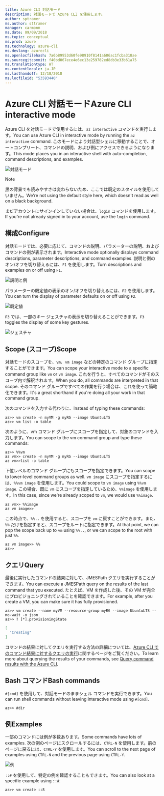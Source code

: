 ```yaml
---
title: Azure CLI 対話モード
description: 対話モードで Azure CLI を使用します。
author: sptramer
ms.author: sttramer
manager: carmonm
ms.date: 09/09/2018
ms.topic: conceptual
ms.prod: azure
ms.technology: azure-cli
ms.devlang: azurecli
ms.openlocfilehash: 7a6b89953d60fe98910f8141a606ac1fcba318ae
ms.sourcegitcommit: f40bd067ece4e6ec13e259782ed8db3e33b61a75
ms.translationtype: HT
ms.contentlocale: ja-JP
ms.lasthandoff: 12/18/2018
ms.locfileid: "53593440"
---
```

# <a name="azure-cli-interactive-mode"></a><span data-ttu-id="a6b87-103">Azure CLI 対話モード</span><span class="sxs-lookup"><span data-stu-id="a6b87-103">Azure CLI interactive mode</span></span>

<span data-ttu-id="a6b87-104">Azure CLI を対話モードで使用するには、`az interactive` コマンドを実行します。</span><span class="sxs-lookup"><span data-stu-id="a6b87-104">You can use Azure CLI in interactive mode by running the `az interactive` command.</span></span>
<span data-ttu-id="a6b87-105">このモードにより対話型シェルに移動することで、オートコンプリート、コマンドの説明、および例にアクセスできるようになります。</span><span class="sxs-lookup"><span data-stu-id="a6b87-105">This mode places you in an interactive shell with auto-completion, command descriptions, and examples.</span></span>

![対話モード](./media/interactive-azure-cli/webapp-create.png)

> [!NOTE]
> <span data-ttu-id="a6b87-107">黒の背景でも読みやすさは変わらないため、ここでは既定のスタイルを使用していません。</span><span class="sxs-lookup"><span data-stu-id="a6b87-107">We're not using the default style here, which doesn't read as well on a black background.</span></span>

<span data-ttu-id="a6b87-108">まだアカウントにサインインしていない場合は、`login` コマンドを使用します。</span><span class="sxs-lookup"><span data-stu-id="a6b87-108">If you're not already signed in to your account, use the `login` command.</span></span>

## <a name="configure"></a><span data-ttu-id="a6b87-109">構成</span><span class="sxs-lookup"><span data-stu-id="a6b87-109">Configure</span></span>

<span data-ttu-id="a6b87-110">対話モードでは、必要に応じて、コマンドの説明、パラメーターの説明、およびコマンドの例が表示されます。</span><span class="sxs-lookup"><span data-stu-id="a6b87-110">Interactive mode optionally displays command descriptions, parameter descriptions, and command examples.</span></span>
<span data-ttu-id="a6b87-111">説明と例のオン/オフを切り替えるには、`F1` を使用します。</span><span class="sxs-lookup"><span data-stu-id="a6b87-111">Turn descriptions and examples on or off using `F1`.</span></span>

![説明と例](./media/interactive-azure-cli/descriptions-and-examples.png)

<span data-ttu-id="a6b87-113">パラメーターの既定値の表示のオン/オフを切り替えるには、`F2` を使用します。</span><span class="sxs-lookup"><span data-stu-id="a6b87-113">You can turn the display of parameter defaults on or off using `F2`.</span></span>

![既定値](./media/interactive-azure-cli/defaults.png)

<span data-ttu-id="a6b87-115">`F3` では、一部のキー ジェスチャの表示を切り替えることができます。</span><span class="sxs-lookup"><span data-stu-id="a6b87-115">`F3` toggles the display of some key gestures.</span></span>

![ジェスチャ](./media/interactive-azure-cli/gestures.png)

## <a name="scope"></a><span data-ttu-id="a6b87-117">Scope (スコープ)</span><span class="sxs-lookup"><span data-stu-id="a6b87-117">Scope</span></span>

<span data-ttu-id="a6b87-118">対話モードのスコープを、`vm`、`vm image` などの特定のコマンド グループに指定することができます。</span><span class="sxs-lookup"><span data-stu-id="a6b87-118">You can scope your interactive mode to a specific command group like `vm` or `vm image`.</span></span>
<span data-ttu-id="a6b87-119">これを行うと、すべてのコマンドがそのスコープ内で解釈されます。</span><span class="sxs-lookup"><span data-stu-id="a6b87-119">When you do, all commands are interpreted in that scope.</span></span>
<span data-ttu-id="a6b87-120">そのコマンド グループですべての作業を行う場合は、これを使って簡略化できます。</span><span class="sxs-lookup"><span data-stu-id="a6b87-120">It's a great shorthand if you're doing all your work in that command group.</span></span>

<span data-ttu-id="a6b87-121">次のコマンドを入力する代わりに、</span><span class="sxs-lookup"><span data-stu-id="a6b87-121">Instead of typing these commands:</span></span>

```azurecli
az>> vm create -n myVM -g myRG --image UbuntuLTS
az>> vm list -o table
```

<span data-ttu-id="a6b87-122">次のように、vm コマンド グループにスコープを指定して、対象のコマンドを入力します。</span><span class="sxs-lookup"><span data-stu-id="a6b87-122">You can scope to the vm command group and type these commands:</span></span>

```azurecli
az>> %%vm
az vm>> create -n myVM -g myRG --image UbuntuLTS
az vm>>list -o table
```

<span data-ttu-id="a6b87-123">下位レベルのコマンド グループにもスコープを指定できます。</span><span class="sxs-lookup"><span data-stu-id="a6b87-123">You can scope to lower-level command groups as well.</span></span>
<span data-ttu-id="a6b87-124">`vm image` にスコープを指定するには、`%%vm image` を使用します。</span><span class="sxs-lookup"><span data-stu-id="a6b87-124">You could scope to `vm image` using `%%vm image`.</span></span>
<span data-ttu-id="a6b87-125">この場合、既に `vm` にスコープを指定しているため、`%%image` を使用します。</span><span class="sxs-lookup"><span data-stu-id="a6b87-125">In this case, since we're already scoped to `vm`, we would use `%%image`.</span></span>

```azurecli
az vm>> %%image
az vm image>>
```

<span data-ttu-id="a6b87-126">この時点で、`%%..` を使用すると、スコープを `vm` に戻すことができます。また、`%%` だけを指定すると、スコープをルートに指定できます。</span><span class="sxs-lookup"><span data-stu-id="a6b87-126">At that point, we can pop the scope back up to `vm` using `%%..`, or we can scope to the root with just `%%`.</span></span>

```azurecli
az vm image>> %%
az>>
```

## <a name="query"></a><span data-ttu-id="a6b87-127">クエリ</span><span class="sxs-lookup"><span data-stu-id="a6b87-127">Query</span></span>

<span data-ttu-id="a6b87-128">最後に実行したコマンドの結果に対して、JMESPath クエリを実行することができます。</span><span class="sxs-lookup"><span data-stu-id="a6b87-128">You can execute a JMESPath query on the results of the last command that you executed.</span></span>
<span data-ttu-id="a6b87-129">たとえば、VM を作成した後、その VM が完全にプロビジョニングされていることを確認できます。</span><span class="sxs-lookup"><span data-stu-id="a6b87-129">For example, after you create a VM, you can make sure it has fully provisioned.</span></span>

```azurecli
az>> vm create --name myVM --resource-group myRG --image UbuntuLTS --no-wait -o json
az>> ? [*].provisioningState
```

```json
[
  "Creating"
]
```

<span data-ttu-id="a6b87-130">コマンドの結果に対してクエリを実行する方法の詳細については、[Azure CLI でのコマンド結果に対するクエリの実行](query-azure-cli.md)に関するページをご覧ください。</span><span class="sxs-lookup"><span data-stu-id="a6b87-130">To learn more about querying the results of your commands, see [Query command results with the Azure CLI](query-azure-cli.md).</span></span>

## <a name="bash-commands"></a><span data-ttu-id="a6b87-131">Bash コマンド</span><span class="sxs-lookup"><span data-stu-id="a6b87-131">Bash commands</span></span>

<span data-ttu-id="a6b87-132">`#[cmd]` を使用して、対話モードのままシェル コマンドを実行できます。</span><span class="sxs-lookup"><span data-stu-id="a6b87-132">You can run shell commands without leaving interactive mode using `#[cmd]`.</span></span>

```azurecli
az>> #dir
```

## <a name="examples"></a><span data-ttu-id="a6b87-133">例</span><span class="sxs-lookup"><span data-stu-id="a6b87-133">Examples</span></span>

<span data-ttu-id="a6b87-134">一部のコマンドには例が多数あります。</span><span class="sxs-lookup"><span data-stu-id="a6b87-134">Some commands have lots of examples.</span></span>
<span data-ttu-id="a6b87-135">次の例のページにスクロールするには、`CTRL-N` を使用します。前のページに戻るには、`CTRL-Y` を使用します。</span><span class="sxs-lookup"><span data-stu-id="a6b87-135">You can scroll to the next page of examples using `CTRL-N` and the previous page using `CTRL-Y`.</span></span>

![例](./media/interactive-azure-cli/examples.png)

<span data-ttu-id="a6b87-137">`::#` を使用して、特定の例を確認することもできます。</span><span class="sxs-lookup"><span data-stu-id="a6b87-137">You can also look at a specific example using `::#`.</span></span>

```azurecli
az>> vm create ::8
```
